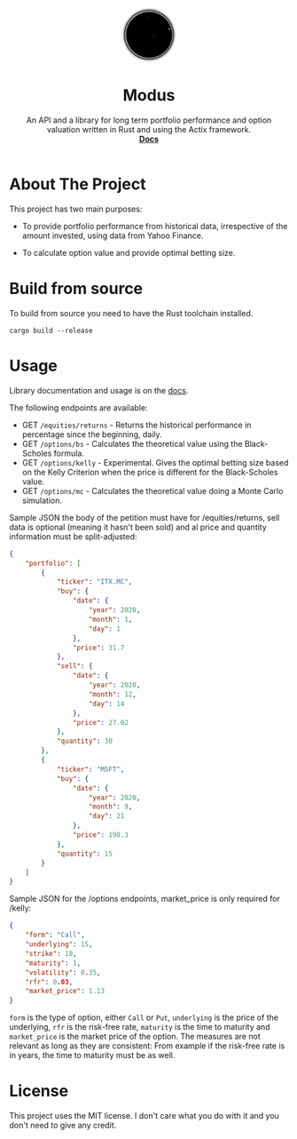 <br />
<div align="center">
  <a href="https://github.com/Hareas/modus">
    <img src="https://raw.githubusercontent.com/Hareas/modus/6d5283ff95528fdbc1671d4c769024f0eb63c9f8/logo.svg" alt="Logo" width="100" height="100">
  </a>

  <h1 align="center">Modus</h1>

  <p align="center">
    An API and a library for long term portfolio performance and option valuation written in Rust and using the Actix framework.
    <br />
    <a href="https://hareas.github.io/modus/doc/modus/"><strong>Docs</strong></a>
    <br />
    <br />
  </p>
</div>

# About The Project

This project has two main purposes:

* To provide portfolio performance from historical data, irrespective of the amount invested, using data from Yahoo Finance.

* To calculate option value and provide optimal betting size.



# Build from source

To build from source you need to have the Rust toolchain installed.

```
cargo build --release
```

# Usage

Library documentation and usage is on the [docs](https://hareas.github.io/modus/doc/modus/).

The following endpoints are available:

* GET ```/equities/returns``` - Returns the historical performance in percentage since the beginning, daily.
* GET ```/options/bs``` - Calculates the theoretical value using the Black-Scholes formula.
* GET ```/options/kelly``` - Experimental. Gives the optimal betting size based on the Kelly Criterion when the price is different for the Black-Scholes value.
* GET ```/options/mc``` - Calculates the theoretical value doing a Monte Carlo simulation.

Sample JSON the body of the petition must have for /equities/returns, sell data is optional (meaning it hasn't been sold) and al price and quantity information must be split-adjusted:
```json
{
    "portfolio": [
        {
            "ticker": "ITX.MC",
            "buy": {
                "date": {
                    "year": 2020,
                    "month": 1,
                    "day": 1
                },
                "price": 31.7
            },
            "sell": {
                "date": {
                    "year": 2020,
                    "month": 12,
                    "day": 14
                },
                "price": 27.02
            },
            "quantity": 30
        },
        {
            "ticker": "MSFT",
            "buy": {
                "date": {
                    "year": 2020,
                    "month": 9,
                    "day": 21
                },
                "price": 198.3
            },
            "quantity": 15
        }
    ]
}
```

Sample JSON for the /options endpoints, market_price is only required for /kelly:

```json
{
    "form": "Call",
    "underlying": 15,
    "strike": 18,
    "maturity": 1,
    "volatility": 0.35,
    "rfr": 0.03,
    "market_price": 1.13
}
```

```form``` is the type of option, either ```Call``` or ```Put```, ```underlying``` is the price of the underlying, ```rfr``` is the risk-free rate, ```maturity``` is the time to maturity and ```market_price``` is the market price of the option. The measures are not relevant as long as they are consistent: From example if the risk-free rate is in years, the time to maturity must be as well.

# License
This project uses the MIT license. I don't care what you do with it and you don't need to give any credit.
